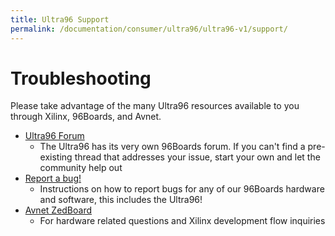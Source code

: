 ```yaml
---
title: Ultra96 Support
permalink: /documentation/consumer/ultra96/ultra96-v1/support/
---
```

# Troubleshooting
Please take advantage of the many Ultra96 resources available to you through Xilinx, 96Boards, and Avnet.

- [Ultra96 Forum](https://discuss.96boards.org/c/products/ultra96)
   - The Ultra96 has its very own 96Boards forum. If you can't find a pre-existing thread that addresses your issue, start your own and let the community help out
- [Report a bug!](/documentation/Extras/Report_a_bug.md.html)
   - Instructions on how to report bugs for any of our 96Boards hardware and software, this includes the Ultra96!
- [Avnet ZedBoard](http://zedboard.org/forums/ultra96-hardware-design)
   - For hardware related questions and Xilinx development flow inquiries
